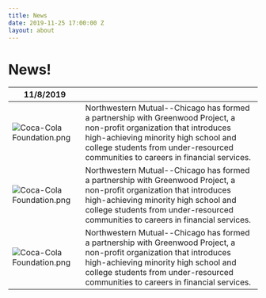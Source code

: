 ```yaml
---
title: News
date: 2019-11-25 17:00:00 Z
layout: about
---
```


# News!

|11/8/2019|  |
|--|--|
| ![Coca-Cola Foundation.png](/uploads/Coca-Cola%20Foundation.png) | Northwestern Mutual--Chicago has formed a partnership with Greenwood Project, a non-profit organization that introduces high-achieving minority high school and college students from under-resourced communities to careers in financial services. |
| ![Coca-Cola Foundation.png](/uploads/Coca-Cola%20Foundation.png) | Northwestern Mutual--Chicago has formed a partnership with Greenwood Project, a non-profit organization that introduces high-achieving minority high school and college students from under-resourced communities to careers in financial services. |
| ![Coca-Cola Foundation.png](/uploads/Coca-Cola%20Foundation.png) | Northwestern Mutual--Chicago has formed a partnership with Greenwood Project, a non-profit organization that introduces high-achieving minority high school and college students from under-resourced communities to careers in financial services. |